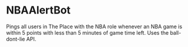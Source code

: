 # NBAAlertBot
Pings all users in The Place with the NBA role whenever an NBA game is within 5 points with less than 5 minutes of game time left. Uses the ball-dont-lie API.
